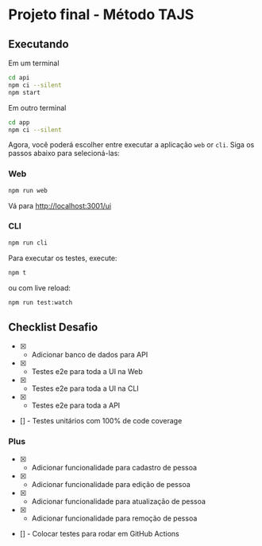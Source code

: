 # Projeto final - Método TAJS

## Executando

Em um terminal
```sh
cd api
npm ci --silent
npm start
```
Em outro terminal

```sh
cd app
npm ci --silent
```

Agora, você poderá escolher entre executar a aplicação  `web` or `cli`. Siga os passos abaixo para selecioná-las:

### Web
```sh
npm run web
```
Vá para [http://localhost:3001/ui](http://localhost:3001/ui)

### CLI
```sh
npm run cli
```

Para executar os testes, execute:

```sh
npm t
```

ou com live reload:

```sh
npm run test:watch
```

## Checklist Desafio

- [x] - Adicionar banco de dados para API
- [x] - Testes e2e para toda a UI na Web
- [x] - Testes e2e para toda a UI na CLI
- [x] - Testes e2e para toda a API
- [] - Testes unitários com 100% de code coverage

### Plus

- [x] - Adicionar funcionalidade para cadastro de pessoa
- [x] - Adicionar funcionalidade para edição de pessoa
- [x] - Adicionar funcionalidade para atualização de pessoa
- [x] - Adicionar funcionalidade para remoção de pessoa
- [] - Colocar testes para rodar em GitHub Actions
